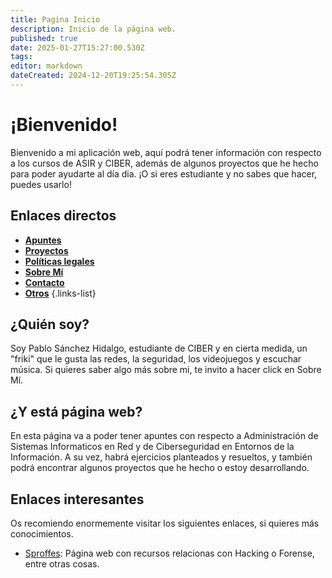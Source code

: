 ```yaml
---
title: Pagina Inicio
description: Inicio de la página web.
published: true
date: 2025-01-27T15:27:00.530Z
tags: 
editor: markdown
dateCreated: 2024-12-20T19:25:54.305Z
---
```


# ¡Bienvenido!
Bienvenido a mi aplicación web, aquí podrá tener información con respecto a los cursos de ASIR y CIBER, además de algunos proyectos que he hecho para poder ayudarte al día dia. ¡O si eres estudiante y no sabes que hacer, puedes usarlo!
## Enlaces directos
- [**Apuntes**](/apuntes)
- [**Proyectos**](/proyectos)
- [**Políticas legales**](/politicas)
- [**Sobre Mí**](/mio)
- [**Contacto**](/contacto)
- [**Otros**](/otros)
  {.links-list}
## ¿Quién soy?
Soy Pablo Sánchez Hidalgo, estudiante de CIBER y en cierta medida, un "friki" que le gusta las redes, la seguridad, los videojuegos y escuchar música. Si quieres saber algo más sobre mi, te invito a hacer click en Sobre Mí.

## ¿Y está página web?
En esta página va a poder tener apuntes con respecto a Administración de Sistemas Informaticos en Red y de Ciberseguridad en Entornos de la Información. A su vez, habrá ejercicios planteados y resueltos, y también podrá encontrar algunos proyectos que he hecho o estoy desarrollando.
## Enlaces interesantes
Os recomiendo enormemente visitar los siguientes enlaces, si quieres más conocimientos.
- [Sproffes](https://sproffes.github.io/resources/): Página web con recursos relacionas con Hacking o Forense, entre otras cosas.